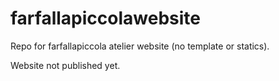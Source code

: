 # farfallapiccolawebsite
Repo for farfallapiccola atelier website (no template or statics).

Website not published yet.
